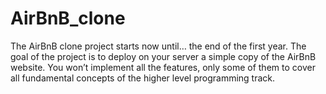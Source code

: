 # AirBnB_clone
The AirBnB clone project starts now until… the end of the first year. The goal of the project is to deploy on your server a simple copy of the AirBnB website.  You won’t implement all the features, only some of them to cover all fundamental concepts of the higher level programming track. 
